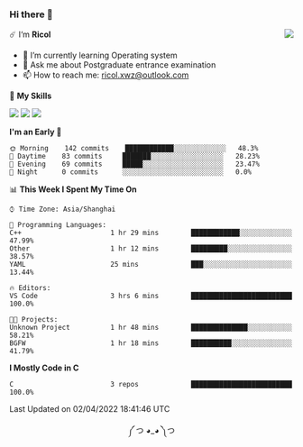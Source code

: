 ### Hi there 👋

<a href="#">
  <img align="right" src="https://github-readme-stats.vercel.app/api?username=Ricolxwz&count_private=true&show_icons=true&theme=prussian" />
</a>

☄️ I‘m **Ricol**

- 🌱 I’m currently learning Operating system
- 💬 Ask me about Postgraduate entrance examination
- 📫 How to reach me: ricol.xwz@outlook.com

🌟 **My Skills**

![](https://img.shields.io/badge/-Git-000000?style=flat-square&logo=git&logoColor=fff)
![](https://img.shields.io/badge/-C-3e74a2?style=flat-square&logo=C&logoColor=fff)
![](https://img.shields.io/badge/-Python-4fc08d?style=flat-square&logo=python&logoColor=fff)

<!--START_SECTION:waka-->
**I'm an Early 🐤** 

```text
🌞 Morning    142 commits    ████████████░░░░░░░░░░░░░   48.3% 
🌆 Daytime    83 commits     ███████░░░░░░░░░░░░░░░░░░   28.23% 
🌃 Evening    69 commits     █████░░░░░░░░░░░░░░░░░░░░   23.47% 
🌙 Night      0 commits      ░░░░░░░░░░░░░░░░░░░░░░░░░   0.0%

```


📊 **This Week I Spent My Time On** 

```text
⌚︎ Time Zone: Asia/Shanghai

💬 Programming Languages: 
C++                      1 hr 29 mins        ████████████░░░░░░░░░░░░░   47.99% 
Other                    1 hr 12 mins        █████████░░░░░░░░░░░░░░░░   38.57% 
YAML                     25 mins             ███░░░░░░░░░░░░░░░░░░░░░░   13.44%

🔥 Editors: 
VS Code                  3 hrs 6 mins        █████████████████████████   100.0%

🐱‍💻 Projects: 
Unknown Project          1 hr 48 mins        ██████████████░░░░░░░░░░░   58.21% 
BGFW                     1 hr 18 mins        ██████████░░░░░░░░░░░░░░░   41.79%

```

**I Mostly Code in C** 

```text
C                        3 repos             █████████████████████████   100.0%

```



 Last Updated on 02/04/2022 18:41:46 UTC
<!--END_SECTION:waka-->

<div align="center">
༼ つ ◕_◕ ༽つ
</div>
